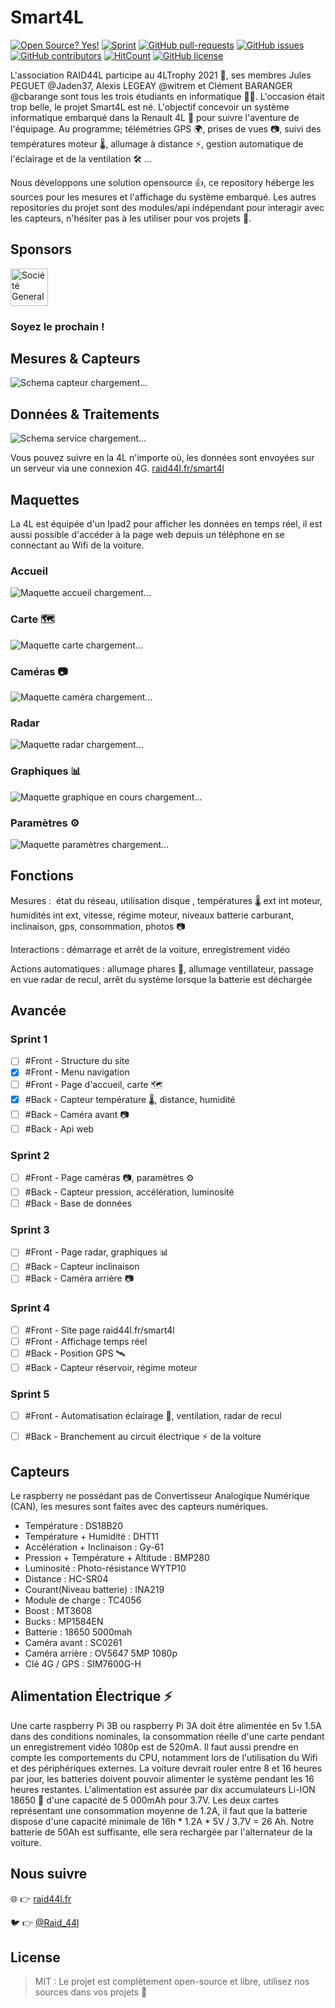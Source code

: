 # Smart4L 
[![Open Source? Yes!](https://badgen.net/badge/Open%20Source%20%3F/Yes%21/blue?icon=github)](https://github.com/smart4l/smart4l/)
[![Sprint](https://img.shields.io/static/v1?label=Sprint&message=1&color=success)](#sprint)
[![GitHub pull-requests](https://img.shields.io/github/issues-pr/smart4l/smart4l)](https://GitHub.com/smart4l/smart4l/pulls)
[![GitHub issues](https://img.shields.io/github/issues/smart4l/smart4l)](https://GitHub.com/smart4l/smart4l/issues/)
[![GitHub contributors](https://img.shields.io/github/contributors/smart4l/smart4l)](https://GitHub.com/smart4l/smart4l/contributors/)
[![HitCount](http://hits.dwyl.com/smart4l/smart4l.svg)](http://hits.dwyl.com/smart4l/smart4l)
[![GitHub license](https://img.shields.io/github/license/smart4l/smart4l)](https://github.com/smart4l/smart4l/blob/master/LICENSE)

L'association RAID44L participe au 4LTrophy 2021 🏁, ses membres Jules PEGUET @Jaden37, Alexis LEGEAY @witrem et Clément BARANGER @cbarange sont tous les trois étudiants en informatique 👨‍🎓. L'occasion était trop belle, le projet Smart4L est né. L'objectif concevoir un système informatique embarqué dans la Renault 4L 🚗 pour suivre l'aventure de l'équipage. Au programme; télémétries GPS 🌍, prises de vues 📷, suivi des températures moteur 🌡, allumage à distance ⚡, gestion automatique de l'éclairage et de la ventilation 🛠 ...

Nous développons une solution opensource 👍, ce repository héberge les sources pour les mesures et l'affichage du système embarqué. Les autres repositories du projet sont des modules/api indépendant pour interagir avec les capteurs, n'hésiter pas à les utiliser pour vos projets 🙂.


## Sponsors

<!--![](https://www.societegenerale.com/sites/default/files/2018/societe-generale-logo.png =250)-->
<!-- <img alt="Société Generale chargement..." src="https://github.com/smart4l/smart4l/raw/master/doc/Sponsor/societe_generale.png" style="height: 7%;" />  -->
<img alt="Société Generale chargement..." src="https://raw.github.com/smart4l/smart4l/master/doc/Sponsor/societe_generale.png" height="60px" /> 


### Soyez le prochain !



## Mesures & Capteurs

<!-- <img alt="Schema capteur chargement..." src="https://github.com/smart4l/smart4l/raw/master/doc/Schema_Smat4L-Schema_Smart4LCapteur.png" style="height: 80%;" /> -->
<!--![*Schema capteur chargement...*](https://github.com/smart4l/smart4l/raw/master/doc/Schema_Smat4L-Schema_Smart4LCapteur.png)-->
<img alt="Schema capteur chargement..." src="https://raw.github.com/smart4l/smart4l/master/doc/Schema_Smat4L-Schema_Smart4LCapteur.png" />



## Données & Traitements

<!--![_Schema service chargement..._](https://github.com/smart4l/smart4l/raw/master/doc/Schema_Smat4L-Schema_Smart4LService.png)-->
<!-- <img alt="Schema service chargement..." src="https://github.com/smart4l/smart4l/raw/master/doc/Schema_Smat4L-Schema_Smart4LService.png" style="height: 80%;" /> -->
<img alt="Schema service chargement..." src="https://raw.github.com/smart4l/smart4l/master/doc/Schema_Smat4L-Schema_Smart4LService.png" />


Vous pouvez suivre en la 4L n'importe où, les données sont envoyées sur un serveur via une connexion 4G. [raid44l.fr/smart4l](https://raid44l.fr/smart4l) 


## Maquettes

La 4L est équipée d'un Ipad2 pour afficher les données en temps réel, il est aussi possible d'accéder à la page web depuis un téléphone en se connectant au Wifi de la voiture. 

### Accueil

<!-- <iframe style="border: 1px solid rgba(0, 0, 0, 0.1);" width="800" height="450" src="https://www.figma.com/embed?embed_host=share&url=https%3A%2F%2Fwww.figma.com%2Ffile%2FrqgEGYUbpiQ6HuLgqxjAV4%2FSmart4L%3Fnode-id%3D29%253A17&chrome=DOCUMENTATION" allowfullscreen></iframe> -->

![_Maquette accueil chargement..._](https://raw.github.com/smart4l/smart4l/master/doc/Maquette/accueil.png)

### Carte 🗺

<!-- <iframe style="border: 1px solid rgba(0, 0, 0, 0.1);" width="800" height="450" src="https://www.figma.com/embed?embed_host=share&url=https%3A%2F%2Fwww.figma.com%2Ffile%2FrqgEGYUbpiQ6HuLgqxjAV4%2FSmart4L%3Fnode-id%3D37%253A113&chrome=DOCUMENTATION" allowfullscreen></iframe> -->
![_Maquette carte chargement..._](https://raw.github.com/smart4l/smart4l/master/doc/Maquette/carte.png)

### Caméras 📷

<!-- <iframe style="border: 1px solid rgba(0, 0, 0, 0.1);" width="800" height="450" src="https://www.figma.com/embed?embed_host=share&url=https%3A%2F%2Fwww.figma.com%2Ffile%2FrqgEGYUbpiQ6HuLgqxjAV4%2FSmart4L%3Fnode-id%3D11%253A13&chrome=DOCUMENTATION" allowfullscreen></iframe> -->
![_Maquette caméra chargement..._](https://raw.github.com/smart4l/smart4l/master/doc/Maquette/camera.png)

### Radar

<!-- <iframe style="border: 1px solid rgba(0, 0, 0, 0.1);" width="800" height="450" src="https://www.figma.com/embed?embed_host=share&url=https%3A%2F%2Fwww.figma.com%2Ffile%2FrqgEGYUbpiQ6HuLgqxjAV4%2FSmart4L%3Fnode-id%3D11%253A16&chrome=DOCUMENTATION" allowfullscreen></iframe> -->
![_Maquette radar chargement..._](https://raw.github.com/smart4l/smart4l/master/doc/Maquette/configuration.png)

### Graphiques 📊

![_Maquette graphique en cours chargement..._](https://raw.github.com/smart4l/smart4l/master/doc/Maquette/graphique.png)

### Paramètres ⚙

<!-- <iframe style="border: 1px solid rgba(0, 0, 0, 0.1);" width="800" height="450" src="https://www.figma.com/embed?embed_host=share&url=https%3A%2F%2Fwww.figma.com%2Ffile%2FrqgEGYUbpiQ6HuLgqxjAV4%2FSmart4L%3Fnode-id%3D11%253A17&chrome=DOCUMENTATION" allowfullscreen></iframe> -->
![_Maquette paramètres chargement..._](https://raw.github.com/smart4l/smart4l/master/doc/Maquette/radar.png)


## Fonctions

Mesures :  état du réseau, utilisation disque , températures 🌡 ext int moteur, humidités int ext, vitesse, régime moteur, niveaux batterie carburant, inclinaison, gps, consommation, photos 📷

Interactions : démarrage et arrêt de la voiture, enregistrement vidéo

Actions automatiques : allumage phares 🔅, allumage ventillateur, passage en vue radar de recul, arrêt du système lorsque la batterie est déchargée


<!-- Ancre utilisée dans le badge sprint  -->
<h2 id="sprint">Avancée</h2>

### Sprint 1

* [ ] #Front - Structure du site 
* [X] #Front - Menu navigation
* [ ] #Front - Page d'accueil, carte 🗺
* [X] #Back - Capteur température 🌡, distance, humidité
* [ ] #Back - Caméra avant 📷
* [ ] #Back - Api web

### Sprint 2

* [ ] #Front - Page caméras 📷, paramètres ⚙
* [ ] #Back - Capteur pression, accélération, luminosité
* [ ] #Back - Base de données

### Sprint 3

* [ ] #Front - Page radar, graphiques 📊
* [ ] #Back - Capteur inclinaison
* [ ] #Back - Caméra arrière 📷

### Sprint 4

* [ ] #Front - Site page raid44l.fr/smart4l
* [ ] #Front - Affichage temps réel
* [ ] #Back - Position GPS 🛰
* [ ] #Back - Capteur réservoir, régime moteur

### Sprint 5

* [ ] #Front - Automatisation éclairage 🔅, ventilation, radar de recul
* [ ] #Back - Branchement au circuit électrique ⚡ de la voiture


## Capteurs

Le raspberry ne possédant pas de Convertisseur Analogique Numérique (CAN), les mesures sont faites avec des capteurs numériques.

* Température : DS18B20
* Température + Humidité : DHT11
* Accélération + Inclinaison : Gy-61
* Pression + Température + Altitude : BMP280 
* Luminosité : Photo-résistance WYTP10
* Distance : HC-SR04
* Courant(Niveau batterie) : INA219
* Module de charge : TC4056
* Boost : MT3608 
* Bucks : MP1584EN
* Batterie : 18650 5000mah
* Caméra avant : SC0261
* Caméra arrière : OV5647 5MP 1080p
* Clé 4G / GPS : SIM7600G-H


## Alimentation Électrique ⚡

Une carte raspberry Pi 3B ou raspberry Pi 3A doit être alimentée en 5v 1.5A dans des conditions nominales, la consommation réelle d'une carte pendant un enregistrement vidéo 1080p est de 520mA. Il faut aussi prendre en compte les comportements du CPU, notamment lors de l'utilisation du Wifi et des périphériques externes. La voiture devrait rouler entre 8 et 16 heures par jour, les batteries doivent pouvoir alimenter le système pendant les 16 heures restantes. L'alimentation est assurée par dix accumulateurs Li-ION 18650 🔋 d'une capacité de 5 000mAh pour 3.7V. Les deux cartes représentant une consommation moyenne de 1.2A, il faut que la batterie dispose d'une capacité minimale de 16h * 1.2A * 5V / 3.7V = 26 Ah. Notre batterie de 50Ah est suffisante, elle sera rechargée par l'alternateur de la voiture.


## Nous suivre

🌐 👉 [raid44l.fr](https://raid44l.fr/)

🐦 👉 [@Raid_44l](https://twitter.com/Raid_44l)


## License

> MIT : Le projet est complètement open-source et libre, utilisez nos sources dans vos projets 🤗
